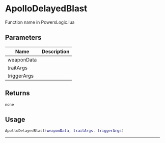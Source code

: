 # ApolloDelayedBlast

Function name in PowersLogic.lua

## Parameters

| Name        | Description |
| ----------- | ----------- |
| weaponData  |             |
| traitArgs   |             |
| triggerArgs |             |

## Returns

`none`

## Usage

```lua
ApolloDelayedBlast(weaponData, traitArgs, triggerArgs)
```

---
